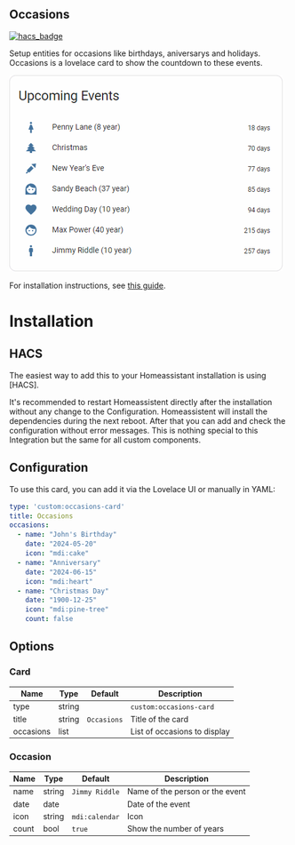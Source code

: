 ## Occasions

[![hacs_badge](https://img.shields.io/badge/HACS-Default-orange.svg)](https://github.com/hacs/integration)

Setup entities for occasions like birthdays, aniversarys and holidays. Occasions is a lovelace card to show the countdown to these events.

![occasions mov](https://raw.githubusercontent.com/andymcloid/occasions-hass-integration/refs/heads/main/screenshot.png)

For installation instructions, see [this guide](https://github.com/thomasloven/hass-config/wiki/Lovelace-Plugins).

# Installation

## HACS

The easiest way to add this to your Homeassistant installation is using [HACS]. 

It's recommended to restart Homeassistent directly after the installation without any change to the Configuration. 
Homeassistent will install the dependencies during the next reboot. After that you can add and check the configuration without error messages. 
This is nothing special to this Integration but the same for all custom components.

## Configuration

To use this card, you can add it via the Lovelace UI or manually in YAML:

```yaml
type: 'custom:occasions-card'
title: Occasions
occasions:
  - name: "John's Birthday"
    date: "2024-05-20"
    icon: "mdi:cake"
  - name: "Anniversary"
    date: "2024-06-15"
    icon: "mdi:heart"
  - name: "Christmas Day"
    date: "1900-12-25"
    icon: "mdi:pine-tree"
    count: false
```

## Options

### Card
| Name       | Type    | Default        | Description |
| ---------- | ------- | -------------- | ----------- |
| type       | string  |                | `custom:occasions-card`
| title      | string  | `Occasions`    | Title of the card
| occasions  | list    |                | List of occasions to display
### Occasion
| Name       | Type    | Default        | Description |
| ---------- | ------- | -------------- | ----------- |
| name       | string  | `Jimmy Riddle` | Name of the person or the event
| date       | date    |                | Date of the event
| icon       | string  | `mdi:calendar` | Icon
| count      | bool    | `true`         | Show the number of years